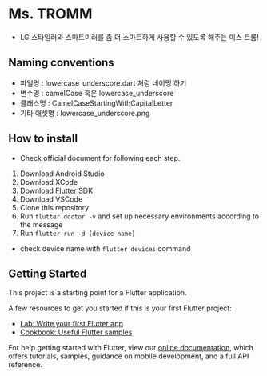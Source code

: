 # Ms. TROMM

- LG 스타일러와 스마트미러를 좀 더 스마트하게 사용할 수 있도록 해주는 미스 트롬! 

## Naming conventions 

- 파일명 : lowercase_underscore.dart 처럼 네이밍 하기 
- 변수명 : camelCase 혹은 lowercase_underscore 
- 클래스명 : CamelCaseStartingWithCapitalLetter 
- 기타 애셋명 : lowercase_underscore.png 

## How to install 

- Check official document for following each step.

1. Download Android Studio
2. Download XCode
3. Download Flutter SDK
4. Download VSCode
5. Clone this repository
6. Run `flutter doctor -v` and set up necessary environments according to the message 
7. Run `flutter run -d [device name]` 
  - check device name with `flutter devices` command

## Getting Started

This project is a starting point for a Flutter application.

A few resources to get you started if this is your first Flutter project:

- [Lab: Write your first Flutter app](https://flutter.dev/docs/get-started/codelab)
- [Cookbook: Useful Flutter samples](https://flutter.dev/docs/cookbook)

For help getting started with Flutter, view our
[online documentation](https://flutter.dev/docs), which offers tutorials,
samples, guidance on mobile development, and a full API reference.
